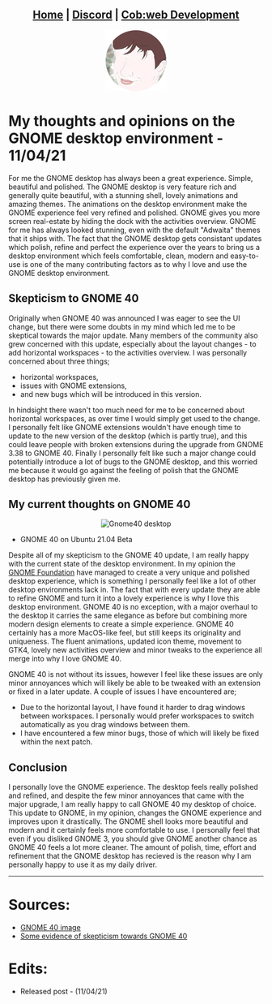 <head>
    <link rel="shortcut icon" type="image/png" href="/favicon.png">
</head>

<center>
<h2>
<a href="https://whyadamsalt.github.io">Home</a> |
<a href="https://cob-web.xyz/discord/">Discord</a> |
<a href="https://cob-web.xyz">Cob:web Development</a>
</h2>
</center>

<center><img src="/favicon.png"></center>

# My thoughts and opinions on the GNOME desktop environment - 11/04/21

For me the GNOME desktop has always been a great experience. Simple, beautiful and polished. The GNOME desktop is very feature rich and generally quite beautiful, with a stunning shell, lovely animations and amazing themes. The animations on the desktop environment make the GNOME experience feel very refined and polished. GNOME gives you more screen real-estate by hiding the dock with the activities overview. GNOME for me has always looked stunning, even with the default "Adwaita" themes that it ships with. The fact that the GNOME desktop gets consistant updates which polish, refine and perfect the experience over the years to bring us a desktop environment which feels comfortable, clean, modern and easy-to-use is one of the many contributing factors as to why I love and use the GNOME desktop environment.

## Skepticism to GNOME 40

Originally when GNOME 40 was announced I was eager to see the UI change, but there were some doubts in my mind which led me to be skeptical towards the major update. Many members of the community also grew concerned with this update, especially about the layout changes - to add horizontal workspaces - to the activities overview. I was personally concerned about three things;
- horizontal workspaces, 
- issues with GNOME extensions, 
- and new bugs which will be introduced in this version. 

In hindsight there wasn't too much need for me to be concerned about horizontal workspaces, as over time I would simply get used to the change. I personally felt like GNOME extensions wouldn't have enough time to update to the new version of the desktop (which is partly true), and this could leave people with broken extensions during the upgrade from GNOME 3.38 to GNOME 40. Finally I personally felt like such a major change could potentially introduce a lot of bugs to the GNOME desktop, and this worried me because it would go against the feeling of polish that the GNOME desktop has previously given me.

## My current thoughts on GNOME 40

<center><img src="https://i.redd.it/ki1fczw37xr61.png" alt="Gnome40 desktop"></center>

- GNOME 40 on Ubuntu 21.04 Beta

Despite all of my skepticism to the GNOME 40 update, I am really happy with the current state of the desktop environment. In my opinion the [GNOME Foundation](https://www.gnome.org/) have managed to create a very unique and polished desktop experience, which is something I personally feel like a lot of other desktop environments lack in. The fact that with every update they are able to refine GNOME and turn it into a lovely experience is why I love this desktop environment. GNOME 40 is no exception, with a major overhaul to the desktop it carries the same elegance as before but combining more modern design elements to create a simple experience. GNOME 40 certainly has a more MacOS-like feel, but still keeps its originality and uniqueness. The fluent animations, updated icon theme, movement to GTK4, lovely new activities overview and minor tweaks to the experience all merge into why I love GNOME 40.

GNOME 40 is not without its issues, however I feel like these issues are only minor annoyances which will likely be able to be tweaked with an extension or fixed in a later update.
A couple of issues I have encountered are;
- Due to the horizontal layout, I have found it harder to drag windows between workspaces. I personally would prefer workspaces to switch automatically as you drag windows between them. 
- I have encountered a few minor bugs, those of which will likely be fixed within the next patch.

## Conclusion

I personally love the GNOME experience. The desktop feels really polished and refined, and despite the few minor annoyances that came with the major upgrade, I am really happy to call GNOME 40 my desktop of choice. This update to GNOME, in my opinion, changes the GNOME experience and improves upon it drastically. The GNOME shell looks more beautiful and modern and it certainly feels more comfortable to use. I personally feel that even if you disliked GNOME 3, you should give GNOME another chance as GNOME 40 feels a lot more cleaner. The amount of polish, time, effort and refinement that the GNOME desktop has recieved is the reason why I am personally happy to use it as my daily driver.

<hr />

# Sources:
- [GNOME 40 image](https://www.reddit.com/r/Ubuntu/comments/mmo7bg/gnome_40_on_ubuntu_2104_beta_im_loving_it_so_much/)
- [Some evidence of skepticism towards GNOME 40](https://news.ycombinator.com/item?id=26568489)

# Edits:
- Released post - (11/04/21)